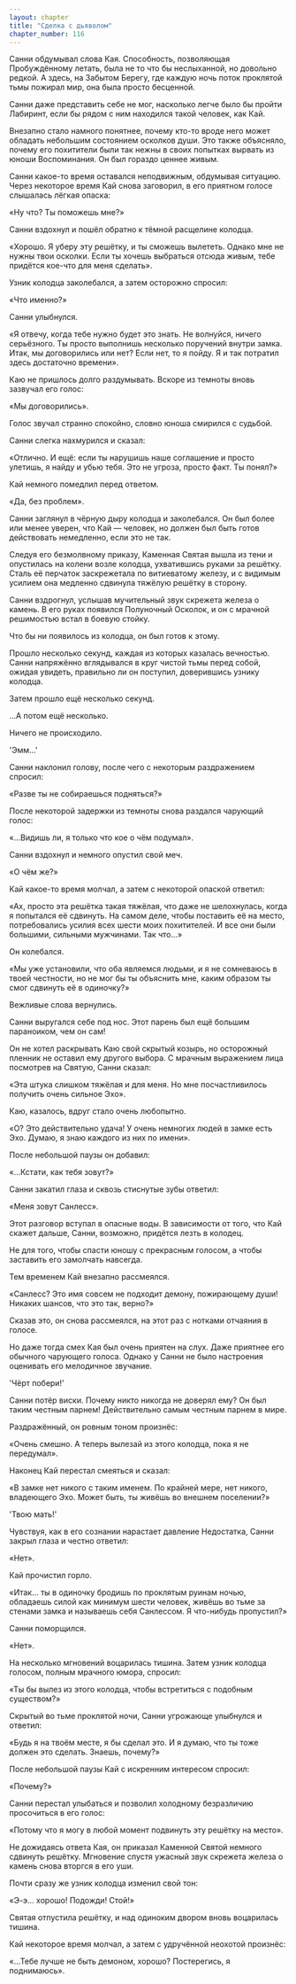 ```yaml
---
layout: chapter
title: "Сделка с дьяволом"
chapter_number: 116
---
```


Санни обдумывал слова Кая. Способность, позволяющая Пробуждённому летать, была не то что бы неслыханной, но довольно редкой. А здесь, на Забытом Берегу, где каждую ночь поток проклятой тьмы пожирал мир, она была просто бесценной.

Санни даже представить себе не мог, насколько легче было бы пройти Лабиринт, если бы рядом с ним находился такой человек, как Кай.

Внезапно стало намного понятнее, почему кто-то вроде него может обладать небольшим состоянием осколков души. Это также объясняло, почему его похитители были так нежны в своих попытках вырвать из юноши Воспоминания. Он был гораздо ценнее живым.

Санни какое-то время оставался неподвижным, обдумывая ситуацию. Через некоторое время Кай снова заговорил, в его приятном голосе слышалась лёгкая опаска:

«Ну что? Ты поможешь мне?»

Санни вздохнул и пошёл обратно к тёмной расщелине колодца.

«Хорошо. Я уберу эту решётку, и ты сможешь вылететь. Однако мне не нужны твои осколки. Если ты хочешь выбраться отсюда живым, тебе придётся кое-что для меня сделать».

Узник колодца заколебался, а затем осторожно спросил:

«Что именно?»

Санни улыбнулся.

«Я отвечу, когда тебе нужно будет это знать. Не волнуйся, ничего серьёзного. Ты просто выполнишь несколько поручений внутри замка. Итак, мы договорились или нет? Если нет, то я пойду. Я и так потратил здесь достаточно времени».

Каю не пришлось долго раздумывать. Вскоре из темноты вновь зазвучал его голос:

«Мы договорились».

Голос звучал странно спокойно, словно юноша смирился с судьбой.

Санни слегка нахмурился и сказал:

«Отлично. И ещё: если ты нарушишь наше соглашение и просто улетишь, я найду и убью тебя. Это не угроза, просто факт. Ты понял?»

Кай немного помедлил перед ответом.

«Да, без проблем».

Санни заглянул в чёрную дыру колодца и заколебался. Он был более или менее уверен, что Кай — человек, но должен был быть готов действовать немедленно, если это не так.

Следуя его безмолвному приказу, Каменная Святая вышла из тени и опустилась на колени возле колодца, ухватившись руками за решётку. Сталь её перчаток заскрежетала по витиеватому железу, и с видимым усилием она медленно сдвинула тяжёлую решётку в сторону.

Санни вздрогнул, услышав мучительный звук скрежета железа о камень. В его руках появился Полуночный Осколок, и он с мрачной решимостью встал в боевую стойку.

Что бы ни появилось из колодца, он был готов к этому.

Прошло несколько секунд, каждая из которых казалась вечностью. Санни напряжённо вглядывался в круг чистой тьмы перед собой, ожидая увидеть, правильно ли он поступил, доверившись узнику колодца.

Затем прошло ещё несколько секунд.

...А потом ещё несколько.

Ничего не происходило.

'Эмм...'

Санни наклонил голову, после чего с некоторым раздражением спросил:

«Разве ты не собираешься подняться?»

После некоторой задержки из темноты снова раздался чарующий голос:

«...Видишь ли, я только что кое о чём подумал».

Санни вздохнул и немного опустил свой меч.

«О чём же?»

Кай какое-то время молчал, а затем с некоторой опаской ответил:

«Ах, просто эта решётка такая тяжёлая, что даже не шелохнулась, когда я попытался её сдвинуть. На самом деле, чтобы поставить её на место, потребовались усилия всех шести моих похитителей. И все они были большими, сильными мужчинами. Так что...»

Он колебался.

«Мы уже установили, что оба являемся людьми, и я не сомневаюсь в твоей честности, но не мог бы ты объяснить мне, каким образом ты смог сдвинуть её в одиночку?»

Вежливые слова вернулись.

Санни выругался себе под нос. Этот парень был ещё большим параноиком, чем он сам!

Он не хотел раскрывать Каю свой скрытый козырь, но осторожный пленник не оставил ему другого выбора. С мрачным выражением лица посмотрев на Святую, Санни сказал:

«Эта штука слишком тяжёлая и для меня. Но мне посчастливилось получить очень сильное Эхо».

Каю, казалось, вдруг стало очень любопытно.

«О? Это действительно удача! У очень немногих людей в замке есть Эхо. Думаю, я знаю каждого из них по имени».

После небольшой паузы он добавил:

«...Кстати, как тебя зовут?»

Санни закатил глаза и сквозь стиснутые зубы ответил:

«Меня зовут Санлесс».

Этот разговор вступал в опасные воды. В зависимости от того, что Кай скажет дальше, Санни, возможно, придётся лезть в колодец.

Не для того, чтобы спасти юношу с прекрасным голосом, а чтобы заставить его замолчать навсегда.

Тем временем Кай внезапно рассмеялся.

«Санлесс? Это имя совсем не подходит демону, пожирающему души! Никаких шансов, что это так, верно?»

Сказав это, он снова рассмеялся, на этот раз с нотками отчаяния в голосе.

Но даже тогда смех Кая был очень приятен на слух. Даже приятнее его обычного чарующего голоса. Однако у Санни не было настроения оценивать его мелодичное звучание.

'Чёрт побери!'

Санни потёр виски. Почему никто никогда не доверял ему? Он был таким честным парнем! Действительно самым честным парнем в мире.

Раздражённый, он ровным тоном произнёс:

«Очень смешно. А теперь вылезай из этого колодца, пока я не передумал».

Наконец Кай перестал смеяться и сказал:

«В замке нет никого с таким именем. По крайней мере, нет никого, владеющего Эхо. Может быть, ты живёшь во внешнем поселении?»

'Твою мать!'

Чувствуя, как в его сознании нарастает давление Недостатка, Санни закрыл глаза и честно ответил:

«Нет».

Кай прочистил горло.

«Итак... ты в одиночку бродишь по проклятым руинам ночью, обладаешь силой как минимум шести человек, живёшь во тьме за стенами замка и называешь себя Санлессом. Я что-нибудь пропустил?»

Санни поморщился.

«Нет».

На несколько мгновений воцарилась тишина. Затем узник колодца голосом, полным мрачного юмора, спросил:

«Ты бы вылез из этого колодца, чтобы встретиться с подобным существом?»

Скрытый во тьме проклятой ночи, Санни угрожающе улыбнулся и ответил:

«Будь я на твоём месте, я бы сделал это. И я думаю, что ты тоже должен это сделать. Знаешь, почему?»

После небольшой паузы Кай с искренним интересом спросил:

«Почему?»

Санни перестал улыбаться и позволил холодному безразличию просочиться в его голос:

«Потому что я могу в любой момент подвинуть эту решётку на место».

Не дожидаясь ответа Кая, он приказал Каменной Святой немного сдвинуть решётку. Мгновение спустя ужасный звук скрежета железа о камень снова вторгся в его уши.

Почти сразу же узник колодца изменил свой тон:

«Э-э... хорошо! Подожди! Стой!»

Святая отпустила решётку, и над одиноким двором вновь воцарилась тишина.

Кай некоторое время молчал, а затем с удручённой неохотой произнёс:

«...Тебе лучше не быть демоном, хорошо? Постерегись, я поднимаюсь».